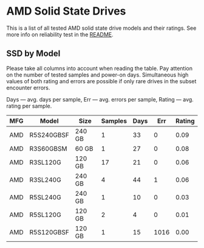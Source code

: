 AMD Solid State Drives
======================

This is a list of all tested AMD solid state drive models and their ratings. See
more info on reliability test in the [README](https://github.com/linuxhw/SMART).

SSD by Model
------------

Please take all columns into account when reading the table. Pay attention on the
number of tested samples and power-on days. Simultaneous high values of both rating
and errors are possible if only rare drives in the subset encounter errors.

Days   — avg. days per sample,
Err    — avg. errors per sample,
Rating — avg. rating per sample.

| MFG       | Model              | Size   | Samples | Days  | Err   | Rating |
|-----------|--------------------|--------|---------|-------|-------|--------|
| AMD       | R5S240GBSF         | 240 GB | 1       | 33    | 0     | 0.09   |
| AMD       | R3S60GBSM          | 60 GB  | 1       | 27    | 0     | 0.08   |
| AMD       | R3SL120G           | 120 GB | 17      | 21    | 0     | 0.06   |
| AMD       | R3SL240G           | 240 GB | 4       | 44    | 1     | 0.06   |
| AMD       | R5SL240G           | 240 GB | 1       | 10    | 0     | 0.03   |
| AMD       | R5SL120G           | 120 GB | 2       | 4     | 0     | 0.01   |
| AMD       | R5S120GBSF         | 120 GB | 1       | 15    | 1016  | 0.00   |
